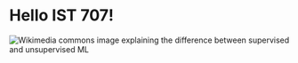 # Hello IST 707!

![Wikimedia commons image explaining the difference between supervised and unsupervised ML](https://upload.wikimedia.org/wikipedia/commons/b/b8/Supervised_and_unsupervised_machine_learning.webp)